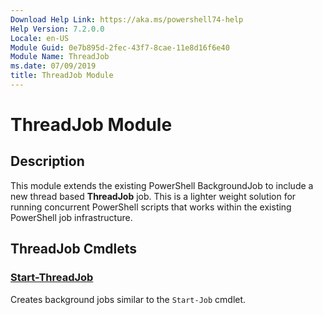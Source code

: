 ```yaml
---
Download Help Link: https://aka.ms/powershell74-help
Help Version: 7.2.0.0
Locale: en-US
Module Guid: 0e7b895d-2fec-43f7-8cae-11e8d16f6e40
Module Name: ThreadJob
ms.date: 07/09/2019
title: ThreadJob Module
---
```


# ThreadJob Module

## Description
This module extends the existing PowerShell BackgroundJob to include a new thread based
**ThreadJob** job. This is a lighter weight solution for running concurrent PowerShell scripts that
works within the existing PowerShell job infrastructure.

## ThreadJob Cmdlets

### [Start-ThreadJob](Start-ThreadJob.md)
Creates background jobs similar to the `Start-Job` cmdlet.

